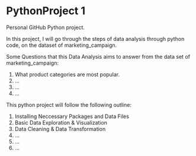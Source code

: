 # PythonProject 1

Personal GitHub Python project. 

In this project, I will go through the steps of data analysis through python code, on the dataset of marketing_campaign. 

Some Questions that this Data Analysis aims to answer from the data set of marketing_campaign: 
1) What product categories are most popular. 
2) ...
3) ...
4) ...

This python project will follow the following outline:
1. Installing Neccessary Packages and Data Files 
2. Basic Data Exploration & Visualization
3. Data Cleaning & Data Transformation
4. ...
5. ...
6. ... 
